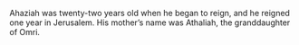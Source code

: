 Ahaziah was twenty-two years old when he began to reign, and he reigned one year in Jerusalem. His mother’s name was Athaliah, the granddaughter of Omri.
